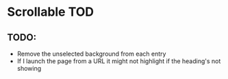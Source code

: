 # Scrollable TOD

## TODO:

-   Remove the unselected background from each entry
-   If I launch the page from a URL it might not highlight if the heading's not showing
